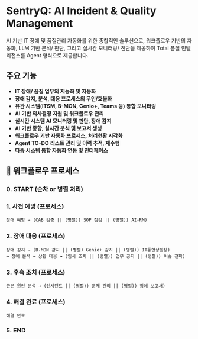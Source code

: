 # SentryQ: AI Incident & Quality Management

AI 기반 IT 장애 및 품질관리 자동화를 위한 종합적인 솔루션으로, 워크플로우 기반의 자동화, LLM 기반 분석/ 판단, 그리고 실시간 모니터링/ 진단을 제공하여 Total 품질 인텔리전스를 Agent 형식으로 제공합니다.

## 주요 기능

- **IT 장애/ 품질 업무의 지능화 및 자동화**
- **장애 감지, 분석, 대응 프로세스의 무인/효율화**
- **유관 시스템(ITSM, B-MON, Genio+, Teams 등) 통합 모니터링**
- **AI 기반 의사결정 지원 및 워크플로우 관리**
- **실시간 시스템 AI 모니터링 및 판단, 장애 감지**
- **AI 기반 종합, 실시간 분석 및 보고서 생성**
- **워크플로우 기반 자동화 프로세스, 처리현황 시각화**
- **Agent TO-DO 리스트 관리 및 이력 추적, 재수행**
- **다중 시스템 통합 자동화 연동 및 인터페이스**

## 🔄 워크플로우 프로세스

### 0. START (순차 or 병렬 처리)

### 1. 사전 예방 (프로세스)
```
장애 예방 → (CAB 검증 || (병렬)) SOP 점검 || (병렬)) AI-RM)
```

### 2. 장애 대응 (프로세스)
```
장애 감지 → (B-MON 감지 || (병렬) Genio+ 감지 || (병렬)) IT통합상황창) 
→ 장애 분석 → 상황 대응 → (임시 조치 || (병렬)) 업무 공지 || (병렬)) 이슈 전파)
```

### 3. 후속 조치 (프로세스)
```
근본 원인 분석 → (인시던트 || (병렬)) 문제 관리 || (병렬)) 장애 보고서)
```

### 4. 해결 완료 (프로세스)
```
해결 완료
```

### 5. END
